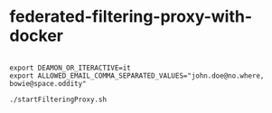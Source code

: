 # federated-filtering-proxy-with-docker

```shell

export DEAMON_OR_ITERACTIVE=it
export ALLOWED_EMAIL_COMMA_SEPARATED_VALUES="john.doe@no.where, bowie@space.oddity"

./startFilteringProxy.sh
```

